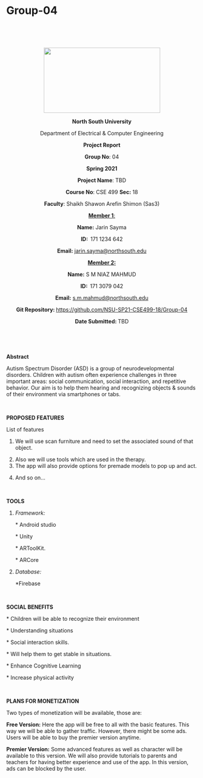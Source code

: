 # Group-04
<p style="text-align: center;">&nbsp;</p>
<p style="text-align: center;">&nbsp;</p>
<p align="center"><strong><img src="https://media.dhakatribune.com/uploads/2016/11/nsulogo.jpg" alt="" width="307" height="172" /></strong></p>
<p align="center"><strong>North South University</strong></p>
<p align="center">Department of Electrical &amp; Computer Engineering</p>
<p align="center"><strong>Project Report</strong></p>
<p align="center"><strong>Group No</strong>: 04</p>
<p align="center"><strong>Spring 2021</strong></p>
<p align="center"><strong>Project Name</strong>: TBD</p>
<p align="center"><strong>Course No</strong>: CSE 499 <strong>Sec</strong><strong>:</strong> 18</p>
<p align="center"><strong>Faculty</strong>: Shaikh Shawon Arefin Shimon (Sas3)</p>
<p align="center"><strong><u>Member 1</u></strong><u>:</u></p>
<p align="center"><strong>Name</strong><strong>:</strong> Jarin Sayma</p>
<p align="center"><strong>ID</strong><strong>:&nbsp; </strong>171 1234 642</p>
<p align="center"><strong>Email</strong><strong>:</strong> <a href="mailto:jarin.sayma@northsouth.edu">jarin.sayma@northsouth.edu</a></p>
<p align="center"><strong><u>Member 2</u></strong><strong><u>:</u></strong></p>
<p align="center"><strong>Name</strong><strong>:</strong> S M NIAZ MAHMUD</p>
<p align="center"><strong>ID</strong><strong>:&nbsp; </strong>171 3079 042</p>
<p align="center"><strong>Email</strong><strong>:</strong> <a href="mailto:s.m.mahmud@northsouth.edu">s.m.mahmud@northsouth.edu</a></p>
<p align="center"><strong>Git Repository</strong><strong>: </strong><a href="https://github.com/NSU-SP21-CSE499-18/Group-04">https://github.com/NSU-SP21-CSE499-18/Group-04</a></p>
<p align="center"><strong>Date Submitted</strong><strong>: </strong>TBD</p>
<p><strong>&nbsp;</strong></p>
<p><strong>&nbsp;</strong></p>


<p><strong>Abstract</strong></p>
<p>Autism Spectrum Disorder (ASD) is a group of neurodevelopmental disorders. Children with autism often experience challenges in three important areas: social communication, social interaction, and repetitive behavior. Our aim is to help them hearing and recognizing objects & sounds of their environment via smartphones or tabs.</p>

<br>

<p><strong>PROPOSED FEATURES</strong></p>

<p>List of features</p>

<ol>
<li><p> We will use scan furniture and need to set the associated sound of that object.</li>

<li> Also we will use tools which are used in the therapy.</li>
<li> The app will also provide options for premade models to pop up and act.</li>

<li><p>And so on...</p></li>
</ol>

<br>

<p><strong>TOOLS</strong></p>

<ol>

<li><em>Framework:</em>

<p>* Android studio</p>
<p>* Unity</p>
<p>* ARToolKit.</p>
<p>* ARCore</p>
</li>
<li><em>Database:</em>
<p>*Firebase</p>
</li>
</ol>

<br>

<p><strong>SOCIAL BENEFITS</strong></p>
<p>* Children will be able to recognize their environment</p>
<p>* Understanding situations </p>
<p>* Social interaction skills.</p>
<p>* Will help them to get stable in situations.</p>
<p>* Enhance Cognitive Learning</p>
<p>* Increase physical activity</p>

<br>

<p><strong>PLANS FOR MONETIZATION</strong></p>
<p>Two types of monetization will be available, those are:

 
**Free Version:** Here the app will be free to all with the basic features. This way we will be able to gather traffic. However, there might be some ads. Users will be able to buy the premier version anytime.

 
**Premier Version:** Some advanced features as well as character will be available to this version. We will also provide tutorials to parents and teachers for having better experience and use of the app. In this version, ads can be blocked by the user.  

</p>
